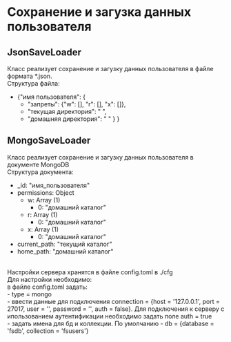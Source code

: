 # Сохранение и загузка данных пользователя
## JsonSaveLoader
Класс реализует сохранение и загузку данных пользователя в файле формата *.json.<br/>
Структура файла:
- {"имя пользователя": {
    - "запреты": {"w": [], "r": [], "x": []},
    - "текущая директория": " ",
    - "домашняя директория": " "
   }
}
## MongoSaveLoader
Класс реализует сохранение и загузку данных пользователя в документе MongoDB<br/>
Структура документа:
- _id: "имя_пользователя"
- permissions: Object
    - w: Array (1)
      - 0: "домашний каталог"
    - r: Array (1)
      - 0: "домашний каталог"
    - x: Array (1)
      - 0: "домашний каталог"
- current_path: "текущий каталог"
- home_path: "домашний каталог"
<br/>
Настройки сервера хранятся в файле config.toml в ./cfg<br/>
Для настройки необходимо: <br/>
в файле config.toml задать:<br/>
- type = mongo <br/>
- ввести данные для подключения connection = {host = '127.0.0.1', port = 27017, user = '', password = '', auth = false}. Для подключения к серверу с ипользованием аутентификации необходимо задать поле auth = true<br/>
- задать имена для бд и коллекции. По умолчанию - db = {database = 'fsdb', collection = 'fsusers'}



